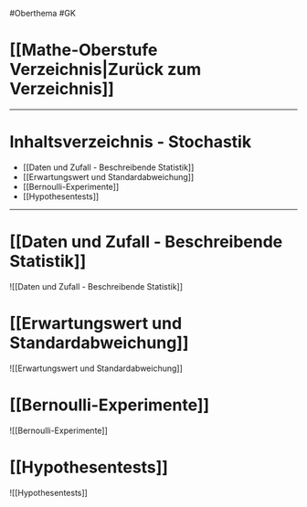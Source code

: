 #Oberthema #GK 

# [[Mathe-Oberstufe Verzeichnis|Zurück zum Verzeichnis]]

___
# Inhaltsverzeichnis - Stochastik

- [[Daten und Zufall - Beschreibende Statistik]]
- [[Erwartungswert und Standardabweichung]] 
- [[Bernoulli-Experimente]]
- [[Hypothesentests]]

___
# [[Daten und Zufall - Beschreibende Statistik]]

![[Daten und Zufall - Beschreibende Statistik]]
# [[Erwartungswert und Standardabweichung]]

![[Erwartungswert und Standardabweichung]]
# [[Bernoulli-Experimente]]

![[Bernoulli-Experimente]]
# [[Hypothesentests]]

![[Hypothesentests]]